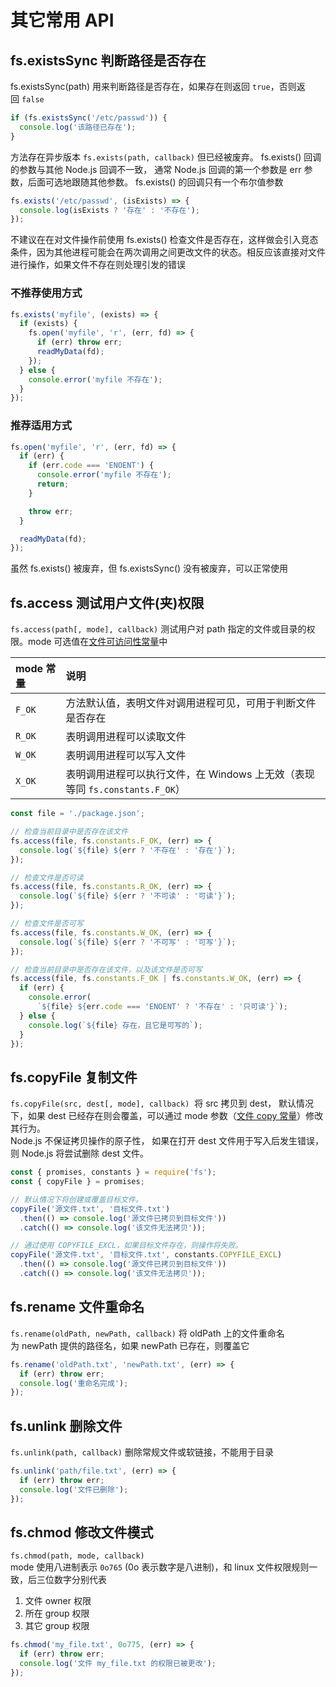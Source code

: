 # 其它常用 API

<a name="K35va"></a>
## fs.existsSync 判断路径是否存在
fs.existsSync(path) 用来判断路径是否存在，如果存在则返回 `true`，否则返回 `false`
```javascript
if (fs.existsSync('/etc/passwd')) {
  console.log('该路径已存在');
}
```
方法存在异步版本 `fs.exists(path, callback)` 但已经被废弃。 fs.exists() 回调的参数与其他 Node.js 回调不一致， 通常 Node.js 回调的第一个参数是 err 参数，后面可选地跟随其他参数。 fs.exists() 的回调只有一个布尔值参数
```javascript
fs.exists('/etc/passwd', (isExists) => {
  console.log(isExists ? '存在' : '不存在');
});
```
不建议在在对文件操作前使用 fs.exists() 检查文件是否存在，这样做会引入竞态条件，因为其他进程可能会在两次调用之间更改文件的状态。相反应该直接对文件进行操作，如果文件不存在则处理引发的错误
<a name="9sbDl"></a>
### 不推荐使用方式
```javascript
fs.exists('myfile', (exists) => {
  if (exists) {
    fs.open('myfile', 'r', (err, fd) => {
      if (err) throw err;
      readMyData(fd);
    });
  } else {
    console.error('myfile 不存在');
  }
});
```
<a name="DBenB"></a>
### 推荐适用方式
```javascript
fs.open('myfile', 'r', (err, fd) => {
  if (err) {
    if (err.code === 'ENOENT') {
      console.error('myfile 不存在');
      return;
    }

    throw err;
  }

  readMyData(fd);
});
```
虽然 fs.exists() 被废弃，但 fs.existsSync() 没有被废弃，可以正常使用
<a name="jiM7l"></a>
## fs.access 测试用户文件(夹)权限
`fs.access(path[, mode], callback)` 测试用户对 path 指定的文件或目录的权限。mode 可选值在[文件可访问性常量](http://nodejs.cn/api/fs.html#fs_file_access_constants)中

| mode 常量 | 说明 |
| :--- | :--- |
| `F_OK` | 方法默认值，表明文件对调用进程可见，可用于判断文件是否存在 |
| `R_OK` | 表明调用进程可以读取文件 |
| `W_OK` | 表明调用进程可以写入文件 |
| `X_OK` | 表明调用进程可以执行文件，在 Windows 上无效（表现等同 `fs.constants.F_OK`） |

```javascript
const file = './package.json';

// 检查当前目录中是否存在该文件
fs.access(file, fs.constants.F_OK, (err) => {
  console.log(`${file} ${err ? '不存在' : '存在'}`);
});

// 检查文件是否可读
fs.access(file, fs.constants.R_OK, (err) => {
  console.log(`${file} ${err ? '不可读' : '可读'}`);
});

// 检查文件是否可写
fs.access(file, fs.constants.W_OK, (err) => {
  console.log(`${file} ${err ? '不可写' : '可写'}`);
});

// 检查当前目录中是否存在该文件，以及该文件是否可写
fs.access(file, fs.constants.F_OK | fs.constants.W_OK, (err) => {
  if (err) {
    console.error(
      `${file} ${err.code === 'ENOENT' ? '不存在' : '只可读'}`);
  } else {
    console.log(`${file} 存在，且它是可写的`);
  }
});
```
<a name="4qy5U"></a>
## fs.copyFile 复制文件
`fs.copyFile(src, dest[, mode], callback)`  将 src 拷贝到 dest， 默认情况下，如果 dest 已经存在则会覆盖，可以通过 mode 参数（[文件 copy 常量](http://nodejs.cn/api/fs.html#fs_file_copy_constants)）修改其行为。<br />Node.js 不保证拷贝操作的原子性， 如果在打开 dest 文件用于写入后发生错误，则 Node.js 将尝试删除 dest 文件。
```javascript
const { promises, constants } = require('fs'); 
const { copyFile } = promises;

// 默认情况下将创建或覆盖目标文件。
copyFile('源文件.txt', '目标文件.txt')
  .then(() => console.log('源文件已拷贝到目标文件'))
  .catch(() => console.log('该文件无法拷贝'));

// 通过使用 COPYFILE_EXCL，如果目标文件存在，则操作将失败。
copyFile('源文件.txt', '目标文件.txt', constants.COPYFILE_EXCL)
  .then(() => console.log('源文件已拷贝到目标文件'))
  .catch(() => console.log('该文件无法拷贝'));
```
<a name="ICTZC"></a>
## 
<a name="b63zN"></a>
## fs.rename 文件重命名
`fs.rename(oldPath, newPath, callback)` 将 oldPath 上的文件重命名为 newPath 提供的路径名，如果 newPath 已存在，则覆盖它
```javascript
fs.rename('oldPath.txt', 'newPath.txt', (err) => {
  if (err) throw err;
  console.log('重命名完成');
});
```
<a name="WIJX1"></a>
## fs.unlink 删除文件
`fs.unlink(path, callback)` 删除常规文件或软链接，不能用于目录
```javascript
fs.unlink('path/file.txt', (err) => {
  if (err) throw err;
  console.log('文件已删除');
});
```
<a name="cUEBd"></a>
## fs.chmod 修改文件模式
`fs.chmod(path, mode, callback)`<br />mode 使用八进制表示 `0o765` (0o 表示数字是八进制)，和 linux 文件权限规则一致，后三位数字分别代表

1. 文件 owner 权限
1. 所在 group 权限
1. 其它 group 权限
```javascript
fs.chmod('my_file.txt', 0o775, (err) => {
  if (err) throw err;
  console.log('文件 my_file.txt 的权限已被更改');
});
```


